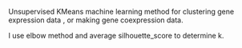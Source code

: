 Unsupervised KMeans machine learning method for clustering gene expression data , or making gene coexpression data.

I use elbow method and average silhouette_score to determine k.
